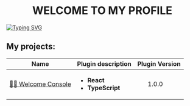 <h1 align="center">WELCOME TO MY PROFILE</h1>

[![Typing SVG](https://readme-typing-svg.demolab.com?font=Poppins&size=23&pause=1000&color=0A4CB1&center=true&vCenter=true&width=1000&lines=Sourcepawn+Developer;I'm+learning+new+things)](https://github.com/vHaQi)

## My projects:
| Name                                                                                                    | Plugin description                                                                                     | Plugin Version                                                                                                                                                                                                                                                                                 |
| ------------------------------------------------------------------------------------------------------- | ---------------------------------------------------------------------------------------------- | ---------------------------------------------------------------------------------------------------------------------------------------------------------------------------------------------------------------------------------------------------------------------------------------------------- |
| [👋🏻 Welcome Console](https://github.com/vHaQi/CS-GO-Welcome-Console)                                        | <ul><li>**React**</li> <li>**TypeScript**</li></ul>                                            | <ul>1.0.0</ul>                                                                                                                                                                                |
